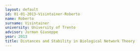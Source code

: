 ```yaml
---
layout: default 
id: 01-01-2013-Visintainer-Roberto
name: Roberto
surname: Visintainer
university: University of Trento
advisor: Jurman Giuseppe
year: 2013
title: Distances and Stability in Biological Network Theory
---
```


